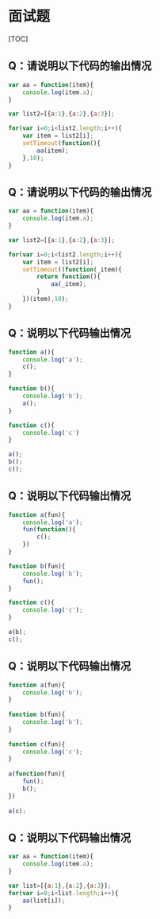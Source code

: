 # 面试题

[TOC]

## Q：请说明以下代码的输出情况

```javascript
var aa = function(item){
    console.log(item.a);
}

var list2=[{a:1},{a:2},{a:3}];

for(var i=0;i<list2.length;i++){
    var item = list2[i];
    setTimeout(function(){
        aa(item);
    },10);
}
```

## Q：请说明以下代码的输出情况

```javascript
var aa = function(item){
    console.log(item.a);
}

var list2=[{a:1},{a:2},{a:3}];

for(var i=0;i<list2.length;i++){
    var item = list2[i];
    setTimeout((function(_item){
        return function(){
            aa(_item);
        }
    })(item),10);
}
```

## Q：说明以下代码输出情况

```javascript
function a(){
    console.log('a');
    c();
}

function b(){
    console.log('b');
    a();
}

function c(){
    console.log('c')
}

a();
b();
c();
```

## Q：说明以下代码输出情况

```javascript
function a(fun){
    console.log('a');
    fun(function(){
        c();
    })
}

function b(fun){
    console.log('b');
    fun();
}

function c(){
    console.log('c');
}

a(b);
c();
```

## Q：说明以下代码输出情况

```javascript
function a(fun){
    console.log('b');
}
    
function b(fun){
    console.log('b');
}
    
function c(fun){
    console.log('c');
}
    
a(function(fun){
    fun();
    b();
})
    
a(c);
```

## Q：说明以下代码输出情况

```javascript
var aa = function(item){
    console.log(item.a);
}

var list=[{a:1},{a:2},{a:3}];
for(var i=0;i<list.length;i++){
    aa(list[i]);
}
```


